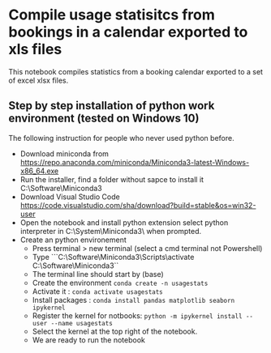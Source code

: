 # Compile usage statisitcs from bookings in a calendar exported to xls files

This notebook compiles statistics from a booking calendar exported to a set of excel xlsx files.

## Step by step installation of python work environment (tested on Windows 10)

The following instruction for people who never used python before.

- Download miniconda from https://repo.anaconda.com/miniconda/Miniconda3-latest-Windows-x86_64.exe
- Run the installer, find a folder without sapce to install it C:\Software\Miniconda3
- Download Visual Studio Code https://code.visualstudio.com/sha/download?build=stable&os=win32-user
- Open the notebook and install python extension  select python interpreter in C:\System\Miniconda3\ when prompted.
- Create an python environement
    - Press terminal > new terminal (select a cmd terminal not Powershell)
    - Type ```C:\Software\Miniconda3\Scripts\activate C:\Software\Miniconda3\``
    - The terminal line should start by (base)
    - Create the environment ```conda create -n usagestats```
    - Activate it : ```conda activate usagestats```
    - Install packages : ```conda install pandas matplotlib seaborn ipykernel```
    - Register the kernel for notbooks: ```python -m ipykernel install --user --name usagestats```
    - Select the kernel at the top right of the notebook.
    - We are ready to run the notebook



